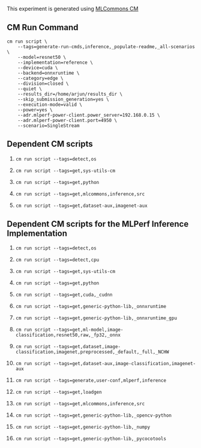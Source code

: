 This experiment is generated using [MLCommons CM](https://github.com/mlcommons/ck)
## CM Run Command
```
cm run script \
	--tags=generate-run-cmds,inference,_populate-readme,_all-scenarios \
	--model=resnet50 \
	--implementation=reference \
	--device=cuda \
	--backend=onnxruntime \
	--category=edge \
	--division=closed \
	--quiet \
	--results_dir=/home/arjun/results_dir \
	--skip_submission_generation=yes \
	--execution-mode=valid \
	--power=yes \
	--adr.mlperf-power-client.power_server=192.168.0.15 \
	--adr.mlperf-power-client.port=4950 \
	--scenario=SingleStream
```
## Dependent CM scripts 


1.  `cm run script --tags=detect,os`


2.  `cm run script --tags=get,sys-utils-cm`


3.  `cm run script --tags=get,python`


4.  `cm run script --tags=get,mlcommons,inference,src`


5.  `cm run script --tags=get,dataset-aux,imagenet-aux`

## Dependent CM scripts for the MLPerf Inference Implementation


1. `cm run script --tags=detect,os`


2. `cm run script --tags=detect,cpu`


3. `cm run script --tags=get,sys-utils-cm`


4. `cm run script --tags=get,python`


5. `cm run script --tags=get,cuda,_cudnn`


6. `cm run script --tags=get,generic-python-lib,_onnxruntime`


7. `cm run script --tags=get,generic-python-lib,_onnxruntime_gpu`


8. `cm run script --tags=get,ml-model,image-classification,resnet50,raw,_fp32,_onnx`


9. `cm run script --tags=get,dataset,image-classification,imagenet,preprocessed,_default,_full,_NCHW`


10. `cm run script --tags=get,dataset-aux,image-classification,imagenet-aux`


11. `cm run script --tags=generate,user-conf,mlperf,inference`


12. `cm run script --tags=get,loadgen`


13. `cm run script --tags=get,mlcommons,inference,src`


14. `cm run script --tags=get,generic-python-lib,_opencv-python`


15. `cm run script --tags=get,generic-python-lib,_numpy`


16. `cm run script --tags=get,generic-python-lib,_pycocotools`

